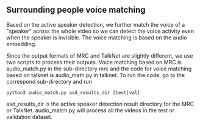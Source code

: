 ## Surrounding people voice matching 

Based on the active speaker detection, we further match the voice of a 
"speaker" across the whole video so we can detect the voice activity 
even when the speaker is invisible. The voice matching is based on
the audio embedding.

Since the output formats of MRC and TalkNet are slightly different, we 
use two scripts to process their outputs. Voice matching based on MRC 
is audio_match.py in the sub-directory mrc and the code for voice matching based 
on talknet is audio_math.py in talknet. To run the code, go 
to the correspond sub-directory and run
```
python3 audio_match.py asd_results_dir [test|val]
```
asd_results_dir is the active speaker detection result directory for the MRC or TalkNet. 
audio_match.py will process all the videos in the test or validation dataset.

 

  


